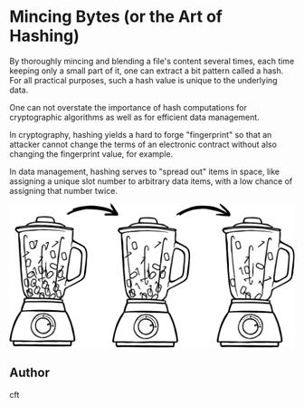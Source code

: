 <!-- BEGIN TITLE -->
# Mincing Bytes (or the Art of Hashing)
<!-- END TITLE -->

<!-- BEGIN BODY -->

By thoroughly mincing and blending a file's content several times,
each time keeping only a small part of it, one can extract a bit
pattern called a hash. For all practical purposes, such a hash value
is unique to the underlying data.

One can not overstate the importance of hash computations for
cryptographic algorithms as well as for efficient data management.

In cryptography, hashing yields a hard to forge "fingerprint" so that
an attacker cannot change the terms of an electronic contract without
also changing the fingerprint value, for example.

In data management, hashing serves to "spread out" items in space,
like assigning a unique slot number to arbitrary data items,
with a low chance of assigning that number twice.

<!-- END BODY -->

![sequende of blenders](../images/image-010-hash-function.svg)

## Author
<!-- BEGIN AUTHOR -->
cft
<!-- END AUTHOR -->
